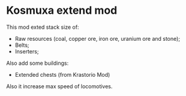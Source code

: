 # Kosmuxa extend mod

This mod exted stack size of:
 - Raw resources (coal, copper ore, iron ore, uranium ore and stone);
 - Belts;
 - Inserters;

Also add some buildings:
 - Extended chests (from Krastorio Mod)

Also it increase max speed of locomotives.

